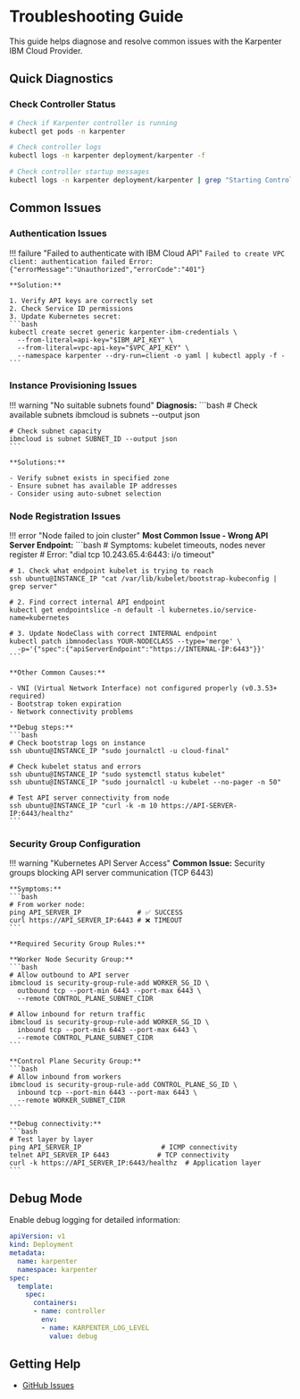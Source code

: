 # Troubleshooting Guide

This guide helps diagnose and resolve common issues with the Karpenter IBM Cloud Provider.

## Quick Diagnostics

### Check Controller Status
```bash
# Check if Karpenter controller is running
kubectl get pods -n karpenter

# Check controller logs
kubectl logs -n karpenter deployment/karpenter -f

# Check controller startup messages
kubectl logs -n karpenter deployment/karpenter | grep "Starting Controller"
```

## Common Issues

### Authentication Issues

!!! failure "Failed to authenticate with IBM Cloud API"
    ```
    Failed to create VPC client: authentication failed
    Error: {"errorMessage":"Unauthorized","errorCode":"401"}
    ```

    **Solution:**
    
    1. Verify API keys are correctly set
    2. Check Service ID permissions
    3. Update Kubernetes secret:
    ```bash
    kubectl create secret generic karpenter-ibm-credentials \
      --from-literal=api-key="$IBM_API_KEY" \
      --from-literal=vpc-api-key="$VPC_API_KEY" \
      --namespace karpenter --dry-run=client -o yaml | kubectl apply -f -
    ```

### Instance Provisioning Issues

!!! warning "No suitable subnets found"
    **Diagnosis:**
    ```bash
    # Check available subnets
    ibmcloud is subnets --output json
    
    # Check subnet capacity
    ibmcloud is subnet SUBNET_ID --output json
    ```
    
    **Solutions:**
    
    - Verify subnet exists in specified zone
    - Ensure subnet has available IP addresses
    - Consider using auto-subnet selection

### Node Registration Issues

!!! error "Node failed to join cluster"
    **Most Common Issue - Wrong API Server Endpoint:**
    ```bash
    # Symptoms: kubelet timeouts, nodes never register
    # Error: "dial tcp 10.243.65.4:6443: i/o timeout"
    
    # 1. Check what endpoint kubelet is trying to reach
    ssh ubuntu@INSTANCE_IP "cat /var/lib/kubelet/bootstrap-kubeconfig | grep server"
    
    # 2. Find correct internal API endpoint  
    kubectl get endpointslice -n default -l kubernetes.io/service-name=kubernetes
    
    # 3. Update NodeClass with correct INTERNAL endpoint
    kubectl patch ibmnodeclass YOUR-NODECLASS --type='merge' \
      -p='{"spec":{"apiServerEndpoint":"https://INTERNAL-IP:6443"}}'
    ```
    
    **Other Common Causes:**
    
    - VNI (Virtual Network Interface) not configured properly (v0.3.53+ required)
    - Bootstrap token expiration
    - Network connectivity problems
    
    **Debug steps:**
    ```bash
    # Check bootstrap logs on instance
    ssh ubuntu@INSTANCE_IP "sudo journalctl -u cloud-final"
    
    # Check kubelet status and errors
    ssh ubuntu@INSTANCE_IP "sudo systemctl status kubelet"
    ssh ubuntu@INSTANCE_IP "sudo journalctl -u kubelet --no-pager -n 50"
    
    # Test API server connectivity from node
    ssh ubuntu@INSTANCE_IP "curl -k -m 10 https://API-SERVER-IP:6443/healthz"
    ```

### Security Group Configuration

!!! warning "Kubernetes API Server Access"
    **Common Issue:** Security groups blocking API server communication (TCP 6443)
    
    **Symptoms:**
    ```bash
    # From worker node:
    ping API_SERVER_IP              # ✅ SUCCESS
    curl https://API_SERVER_IP:6443 # ❌ TIMEOUT
    ```
    
    **Required Security Group Rules:**
    
    **Worker Node Security Group:**
    ```bash
    # Allow outbound to API server
    ibmcloud is security-group-rule-add WORKER_SG_ID \
      outbound tcp --port-min 6443 --port-max 6443 \
      --remote CONTROL_PLANE_SUBNET_CIDR
    
    # Allow inbound for return traffic
    ibmcloud is security-group-rule-add WORKER_SG_ID \
      inbound tcp --port-min 6443 --port-max 6443 \
      --remote CONTROL_PLANE_SUBNET_CIDR
    ```
    
    **Control Plane Security Group:**
    ```bash
    # Allow inbound from workers
    ibmcloud is security-group-rule-add CONTROL_PLANE_SG_ID \
      inbound tcp --port-min 6443 --port-max 6443 \
      --remote WORKER_SUBNET_CIDR
    ```
    
    **Debug connectivity:**
    ```bash
    # Test layer by layer
    ping API_SERVER_IP                    # ICMP connectivity
    telnet API_SERVER_IP 6443            # TCP connectivity
    curl -k https://API_SERVER_IP:6443/healthz  # Application layer
    ```
## Debug Mode

Enable debug logging for detailed information:

```yaml
apiVersion: v1
kind: Deployment
metadata:
  name: karpenter
  namespace: karpenter
spec:
  template:
    spec:
      containers:
      - name: controller
        env:
        - name: KARPENTER_LOG_LEVEL
          value: debug
```

## Getting Help

- [GitHub Issues](https://github.com/pfeifferj/karpenter-provider-ibm-cloud/issues)